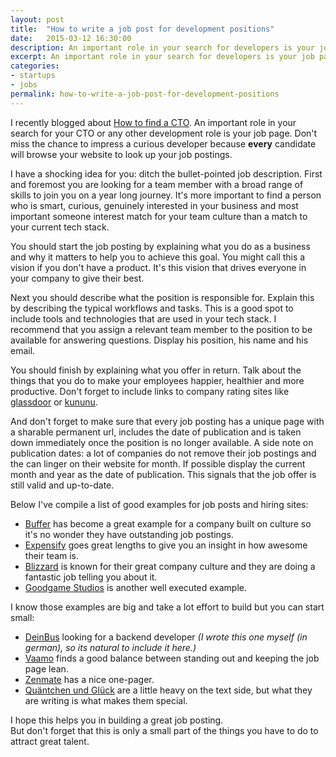 ```yaml
---
layout: post
title:  "How to write a job post for development positions"
date:   2015-03-12 16:30:00
description: An important role in your search for developers is your job page. Don't miss the chance to impress a curious developer because every candidate will browse your website to look up your job postings.
excerpt: An important role in your search for developers is your job page. Don't miss the chance to impress a curious developer because every candidate will browse your website to look up your job postings.
categories:
- startups
- jobs
permalink: how-to-write-a-job-post-for-development-positions
---
```


I recently blogged about [How to find a CTO](http://blog.cto.hiv/how-to-find-a-cto/). An important role in your search for your CTO or any other development role is your job page. Don't miss the chance to impress a curious developer because **every** candidate will browse your website to look up your job postings.

I have a shocking idea for you: ditch the bullet-pointed job description. First and foremost you are looking for a team member with a broad range of skills to join you on a year long journey. It's more important to find a person who is smart, curious, genuinely interested in your business and most important someone  interest match for your team culture than a match to your current tech stack.

You should start the job posting by explaining what you do as a business and why it matters to help you to achieve this goal. You might call this a vision if you don't have a product. It's this vision that drives everyone in your company to give their best.

Next you should describe what the position is responsible for. Explain this by describing the typical workflows and tasks. This is a good spot to include tools and technologies that are used in your tech stack. I recommend that you assign a relevant team member to the position to be available for answering questions. Display his position, his name and his email.

You should finish by explaining what you offer in return. Talk about the things that you do to make your employees happier, healthier and more productive. Don't forget to include links to company rating sites like [glassdoor](http://glassdoor.com) or [kununu](http://www.kununu.com/).

And don't forget to make sure that every job posting has a unique page with a sharable permanent url, includes the date of publication and is taken down immediately once the position is no longer available. A side note on publication dates: a lot of companies do not remove their job postings and the can linger on their website for month. If possible display the current month and year as the date of publication. This signals that the job offer is still valid and up-to-date.

Below I've compile a list of good examples for job posts and hiring sites:

 - [Buffer](https://bufferapp.com/journey/back-end-developer) has become a great example for a company built on culture so it's no wonder they have outstanding job postings.
 - [Expensify](http://we.are.expensify.com/) goes great lengths to give you an insight in how awesome their team is.
 - [Blizzard](http://eu.blizzard.com/de-de/company/careers/culture.html) is known for their great company culture and they are doing a fantastic job telling you about it.
 - [Goodgame Studios](http://www.goodgamestudios.com/de/karriere/karriere-bei-goodgame/) is another well executed example.

I know those examples are big and take a lot effort to build but you can start small: 

- [DeinBus](http://mach.deinbus.de/besser/) looking for a backend developer *(I wrote this one myself (in german), so its natural to include it here.)*
- [Vaamo](http://codecraft.vaamo.de/jobs/) finds a good balance between standing out and keeping the job page lean.
- [Zenmate](https://zenmate.com/jobs/) has a nice one-pager.
- [Quäntchen und Glück](https://www.qundg.de/jobs/) are a little heavy on the text side, but what they are writing is what makes them special.

I hope this helps you in building a great job posting.  
But don't forget that this is only a small part of the things you have to do to attract great talent.
